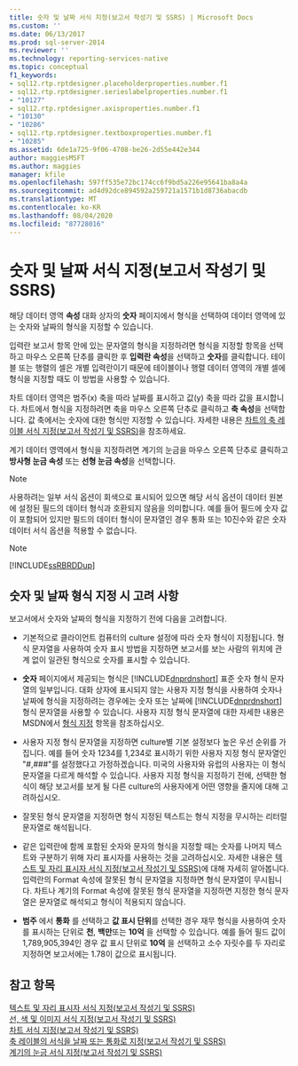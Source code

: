 ```yaml
---
title: 숫자 및 날짜 서식 지정(보고서 작성기 및 SSRS) | Microsoft Docs
ms.custom: ''
ms.date: 06/13/2017
ms.prod: sql-server-2014
ms.reviewer: ''
ms.technology: reporting-services-native
ms.topic: conceptual
f1_keywords:
- sql12.rtp.rptdesigner.placeholderproperties.number.f1
- sql12.rtp.rptdesigner.serieslabelproperties.number.f1
- "10127"
- sql12.rtp.rptdesigner.axisproperties.number.f1
- "10130"
- "10286"
- sql12.rtp.rptdesigner.textboxproperties.number.f1
- "10285"
ms.assetid: 6de1a725-9f06-4708-be26-2d55e442e344
author: maggiesMSFT
ms.author: maggies
manager: kfile
ms.openlocfilehash: 597ff535e72bc174cc6f9bd5a226e95641ba8a4a
ms.sourcegitcommit: ad4d92dce894592a259721a1571b1d8736abacdb
ms.translationtype: MT
ms.contentlocale: ko-KR
ms.lasthandoff: 08/04/2020
ms.locfileid: "87728016"
---
```

# <a name="formatting-numbers-and-dates-report-builder-and-ssrs"></a>숫자 및 날짜 서식 지정(보고서 작성기 및 SSRS)
  해당 데이터 영역 **속성** 대화 상자의 **숫자** 페이지에서 형식을 선택하여 데이터 영역에 있는 숫자와 날짜의 형식을 지정할 수 있습니다.  
  
 입력란 보고서 항목 안에 있는 문자열의 형식을 지정하려면 형식을 지정할 항목을 선택하고 마우스 오른쪽 단추를 클릭한 후 **입력란 속성**을 선택하고 **숫자**를 클릭합니다. 테이블 또는 행렬의 셀은 개별 입력란이기 때문에 테이블이나 행렬 데이터 영역의 개별 셀에 형식을 지정할 때도 이 방법을 사용할 수 있습니다.  
  
 차트 데이터 영역은 범주(x) 축을 따라 날짜를 표시하고 값(y) 축을 따라 값을 표시합니다. 차트에서 형식을 지정하려면 축을 마우스 오른쪽 단추로 클릭하고 **축 속성**을 선택합니다. 값 축에서는 숫자에 대한 형식만 지정할 수 있습니다. 자세한 내용은 [차트의 축 레이블 서식 지정&#40;보고서 작성기 및 SSRS&#41;](formatting-axis-labels-on-a-chart-report-builder-and-ssrs.md)을 참조하세요.  
  
 계기 데이터 영역에서 형식을 지정하려면 계기의 눈금을 마우스 오른쪽 단추로 클릭하고 **방사형 눈금 속성** 또는 **선형 눈금 속성**을 선택합니다.  
  
> [!NOTE]  
>  사용하려는 일부 서식 옵션이 회색으로 표시되어 있으면 해당 서식 옵션이 데이터 원본에 설정된 필드의 데이터 형식과 호환되지 않음을 의미합니다. 예를 들어 필드에 숫자 값이 포함되어 있지만 필드의 데이터 형식이 문자열인 경우 통화 또는 10진수와 같은 숫자 데이터 서식 옵션을 적용할 수 없습니다.  
  
> [!NOTE]  
>  [!INCLUDE[ssRBRDDup](../../includes/ssrbrddup-md.md)]  
  
## <a name="considerations-for-formatting-numbers-and-dates"></a>숫자 및 날짜 형식 지정 시 고려 사항  
 보고서에서 숫자와 날짜의 형식을 지정하기 전에 다음을 고려합니다.  
  
-   기본적으로 클라이언트 컴퓨터의 culture 설정에 따라 숫자 형식이 지정됩니다. 형식 문자열을 사용하여 숫자 표시 방법을 지정하면 보고서를 보는 사람의 위치에 관계 없이 일관된 형식으로 숫자를 표시할 수 있습니다.  
  
-   **숫자** 페이지에서 제공되는 형식은 [!INCLUDE[dnprdnshort](../../includes/dnprdnshort-md.md)] 표준 숫자 형식 문자열의 일부입니다. 대화 상자에 표시되지 않는 사용자 지정 형식을 사용하여 숫자나 날짜에 형식을 지정하려는 경우에는 숫자 또는 날짜에 [!INCLUDE[dnprdnshort](../../includes/dnprdnshort-md.md)] 형식 문자열을 사용할 수 있습니다. 사용자 지정 형식 문자열에 대한 자세한 내용은 MSDN에서 [형식 지정](https://go.microsoft.com/fwlink/?LinkId=112024) 항목을 참조하십시오.  
  
-   사용자 지정 형식 문자열을 지정하면 culture별 기본 설정보다 높은 우선 순위를 가집니다. 예를 들어 숫자 1234를 1,234로 표시하기 위한 사용자 지정 형식 문자열인 "#,###"를 설정했다고 가정하겠습니다. 미국의 사용자와 유럽의 사용자는 이 형식 문자열을 다르게 해석할 수 있습니다. 사용자 지정 형식을 지정하기 전에, 선택한 형식이 해당 보고서를 보게 될 다른 culture의 사용자에게 어떤 영향을 줄지에 대해 고려하십시오.  
  
-   잘못된 형식 문자열을 지정하면 형식 지정된 텍스트는 형식 지정을 무시하는 리터럴 문자열로 해석됩니다.  
  
-   같은 입력란에 함께 포함된 숫자와 문자의 형식을 지정할 때는 숫자를 나머지 텍스트와 구분하기 위해 자리 표시자를 사용하는 것을 고려하십시오. 자세한 내용은 [텍스트 및 자리 표시자 서식 지정&#40;보고서 작성기 및 SSRS&#41;](formatting-text-and-placeholders-report-builder-and-ssrs.md)에 대해 자세히 알아봅니다. 입력란의 Format 속성에 잘못된 형식 문자열을 지정하면 형식 문자열이 무시됩니다. 차트나 계기의 Format 속성에 잘못된 형식 문자열을 지정하면 지정한 형식 문자열은 문자열로 해석되고 형식이 적용되지 않습니다.  
  
-   **범주** 에서 **통화** 를 선택하고 **값 표시 단위**를 선택한 경우 재무 형식을 사용하여 숫자를 표시하는 단위로 **천**, **백만**또는 **10억** 을 선택할 수 있습니다. 예를 들어 필드 값이 1,789,905,394인 경우 값 표시 단위로 **10억** 을 선택하고 소수 자릿수를 두 자리로 지정하면 보고서에는 1.78이 값으로 표시됩니다.  
  
## <a name="see-also"></a>참고 항목  
 [텍스트 및 자리 표시자 서식 지정&#40;보고서 작성기 및 SSRS&#41;](formatting-text-and-placeholders-report-builder-and-ssrs.md)   
 [선, 색 및 이미지 서식 지정&#40;보고서 작성기 및 SSRS&#41;](images-report-builder-and-ssrs.md)   
 [차트 서식 지정&#40;보고서 작성기 및 SSRS&#41;](formatting-a-chart-report-builder-and-ssrs.md)   
 [축 레이블의 서식을 날짜 또는 통화로 지정&#40;보고서 작성기 및 SSRS&#41;](format-axis-labels-as-dates-or-currencies-report-builder-and-ssrs.md)   
 [계기의 눈금 서식 지정&#40;보고서 작성기 및 SSRS&#41;](formatting-scales-on-a-gauge-report-builder-and-ssrs.md)  
  
  
